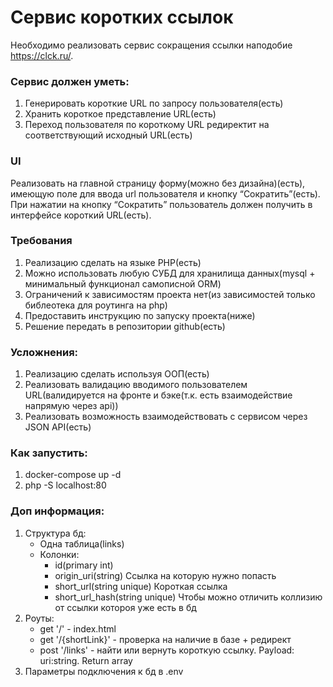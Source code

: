# Сервис коротких ссылок  
Необходимо реализовать сервис сокращения ссылки наподобие https://clck.ru/.  
### Сервис должен уметь:  
1. Генерировать короткие URL по запросу пользователя(есть)  
2. Хранить короткое представление URL(есть)  
3. Переход пользователя по короткому URL редиректит на соответствующий исходный URL(есть)  

### UI  
Реализовать на главной страницу форму(можно без дизайна)(есть),  
имеющую поле для ввода url пользователя и кнопку “Сократить”(есть).  
При нажатии на кнопку “Сократить” пользователь должен получить в интерфейсе короткий URL(есть).  

### Требования  
1. Реализацию сделать на языке PHP(есть)  
2. Можно использовать любую СУБД для хранилища данных(mysql + минимальный функционал самописной ORM)  
3. Ограничений к зависимостям проекта нет(из зависимостей только библеотека для роутинга на php)
4. Предоставить инструкцию по запуску проекта(ниже)  
5. Решение передать в репозитории github(есть)  

### Усложнения:  
1. Реализацию сделать используя ООП(есть)  
2. Реализовать валидацию вводимого пользователем URL(валидируется на фронте и бэке(т.к. есть взаимодействие напрямую через api))  
3. Реализовать возможность взаимодействовать с сервисом через JSON API(есть)

### Как запустить:  
1. docker-compose up -d  
2. php -S localhost:80

### Доп информация:  
1. Структура бд:
    - Одна таблица(links)  
    - Колонки:
       - id(primary int)
       - origin_uri(string) Ссылка на которую нужно попасть  
       - short_url(string unique) Короткая ссылка  
       - short_url_hash(string unique) Чтобы можно отличить коллизию от ссылки котороя уже есть в бд
2. Роуты:
    - get '/' - index.html  
    - get '/{shortLink}' - проверка на наличие в базе + редирект  
    - post '/links' - найти или вернуть короткую ссылку. Payload: uri:string. Return array
3. Параметры подключения к бд в .env  

